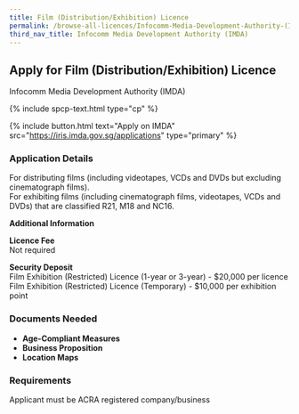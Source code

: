```yaml
---
title: Film (Distribution/Exhibition) Licence
permalink: /browse-all-licences/Infocomm-Media-Development-Authority-(IMDA)/Film-(Distribution-Exhibition)-Licence
third_nav_title: Infocomm Media Development Authority (IMDA)
---
```


## Apply for Film (Distribution/Exhibition) Licence

Infocomm Media Development Authority (IMDA)

{% include spcp-text.html type="cp" %}

{% include button.html text="Apply on IMDA" src="https://iris.imda.gov.sg/applications" type="primary" %}

<H3>Application Details</H3>

<p>For distributing films (including videotapes, VCDs and DVDs but excluding cinematograph films).<br>For exhibiting films (including cinematograph films, videotapes, VCDs and DVDs) that are classified R21, M18 and NC16.</p>

<strong>Additional Information</strong>

<p><strong>Licence Fee</strong><br>Not required</p>
<p><strong>Security Deposit</strong><br>Film Exhibition (Restricted) Licence (1-year or 3-year) - $20,000 per licence<br>Film Exhibition (Restricted) Licence (Temporary) - $10,000 per exhibition point</p>

<H3>Documents Needed</H3>

<ul>
<li><strong>Age-Compliant Measures</strong></li>
<li><strong>Business Proposition</strong></li>
<li><strong>Location Maps</strong></li>
</ul>

<H3>Requirements</H3>

Applicant must be ACRA registered company/business

